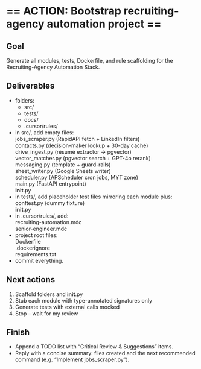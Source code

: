 # == ACTION: Bootstrap recruiting-agency automation project ==
## Goal
Generate all modules, tests, Dockerfile, and rule scaffolding for the Recruiting-Agency Automation Stack.

## Deliverables
- folders:  
  - src/  
  - tests/  
  - docs/  
  - .cursor/rules/
- in src/, add empty files:  
  jobs_scraper.py        (RapidAPI fetch + LinkedIn filters)  
  contacts.py            (decision-maker lookup + 30-day cache)  
  drive_ingest.py        (résumé extractor → pgvector)  
  vector_matcher.py      (pgvector search + GPT-4o rerank)  
  messaging.py           (template + guard-rails)  
  sheet_writer.py        (Google Sheets writer)  
  scheduler.py           (APScheduler cron jobs, MYT zone)  
  main.py                (FastAPI entrypoint)  
  __init__.py
- in tests/, add placeholder test files mirroring each module plus:  
  conftest.py            (dummy fixture)  
  __init__.py
- in .cursor/rules/, add:  
  recruiting-automation.mdc  
  senior-engineer.mdc
- project root files:  
  Dockerfile  
  .dockerignore  
  requirements.txt
- commit everything.

## Next actions
1. Scaffold folders and __init__.py
2. Stub each module with type-annotated signatures only
3. Generate tests with external calls mocked
4. Stop – wait for my review

## Finish
- Append a TODO list with “Critical Review & Suggestions” items.
- Reply with a concise summary: files created and the next recommended command (e.g. “Implement jobs_scraper.py”).
